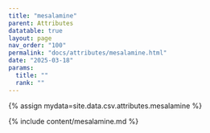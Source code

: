 ```yaml
---
title: "mesalamine"
parent: Attributes
datatable: true
layout: page
nav_order: "100"
permalink: "docs/attributes/mesalamine.html"
date: "2025-03-18"
params:
  title: ""
  rank: ""
---
```

{% assign mydata=site.data.csv.attributes.mesalamine %} 

{% include content/mesalamine.md %}
